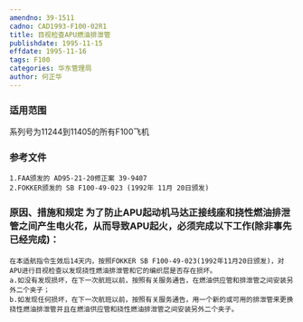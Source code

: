 ```yaml
---
amendno: 39-1511
cadno: CAD1993-F100-02R1
title: 目视检查APU燃油排泄管
publishdate: 1995-11-15
effdate: 1995-11-16
tags: F100
categories: 华东管理局
author: 何正华
---
```


### 适用范围 
系列号为11244到11405的所有F100飞机

<!--more-->
### 参考文件
    1.FAA颁发的 AD95-21-20修正案 39-9407 
    2.FOKKER颁发的 SB F100-49-023 (1992年 11月 20日颁发) 

### 原因、措施和规定 为了防止APU起动机马达正接线座和挠性燃油排泄管之间产生电火花，从而导致APU起火，必须完成以下工作(除非事先已经完成)：
    在本适航指令生效后14天内，按照FOKKER SB F100-49-023(1992年11月20日颁发)，对APU进行目视检查以发现挠性燃油排泄管和它的编织层是否存在损坏。 
    a.如没有发现损坏，在下一次航班以前，按照有关服务通告，在燃油供应管和排泄管之间安装另外二个夹子； 
    b.如发现任何损坏，在下一次航班以前，按照有关服务通告，用一个新的或可用的排泄管来更换挠性燃油排泄管并且在燃油供应管和挠性燃油排泄管之间安装另外二个夹子。

